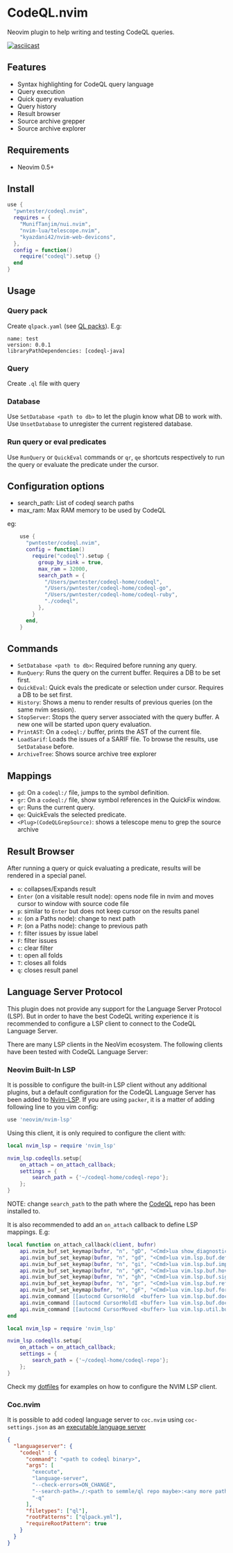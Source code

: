 # CodeQL.nvim

Neovim plugin to help writing and testing CodeQL queries.

[![asciicast](https://asciinema.org/a/318276.svg)](https://asciinema.org/a/318276)

## Features 

- Syntax highlighting for CodeQL query language
- Query execution
- Quick query evaluation
- Query history
- Result browser
- Source archive grepper
- Source archive explorer

## Requirements

- Neovim 0.5+

## Install

```lua
use {
  "pwntester/codeql.nvim",
  requires = {
    "MunifTanjim/nui.nvim",
    "nvim-lua/telescope.nvim",
    "kyazdani42/nvim-web-devicons",
  },
  config = function()
    require("codeql").setup {}
  end
}
```

## Usage

### Query pack 

Create `qlpack.yaml` (see [QL packs](https://help.semmle.com/codeql/codeql-cli/reference/qlpack-overview.html)). E.g:

```
name: test 
version: 0.0.1
libraryPathDependencies: [codeql-java]
```

### Query

Create `.ql` file with query 

### Database

Use `SetDatabase <path to db>` to let the plugin know what DB to work with.
Use `UnsetDatabase` to unregister the current registered database.

### Run query or eval predicates

Use `RunQuery` or `QuickEval` commands or `qr`, `qe` shortcuts respectively to run the query or evaluate the predicate under the cursor.

## Configuration options
- search_path: List of codeql search paths
- max_ram: Max RAM memory to be used by CodeQL

eg:

```lua
    use {
      "pwntester/codeql.nvim",
      config = function()
        require("codeql").setup {
          group_by_sink = true,
          max_ram = 32000,
          search_path = {
            "/Users/pwntester/codeql-home/codeql",
            "/Users/pwntester/codeql-home/codeql-go",
            "/Users/pwntester/codeql-home/codeql-ruby",
            "./codeql",
          },
        }
      end,
    }
```

## Commands
- `SetDatabase <path to db>`: Required before running any query.
- `RunQuery`: Runs the query on the current buffer. Requires a DB to be set first.
- `QuickEval`: Quick evals the predicate or selection under cursor. Requires a DB to be set first.
- `History`: Shows a menu to render results of previous queries (on the same nvim session).
- `StopServer`: Stops the query server associated with the query buffer. A new one will be started upon query evaluation.
- `PrintAST`: On a `codeql:/` buffer, prints the AST of the current file.
- `LoadSarif`: Loads the issues of a SARIF file. To browse the results, use `SetDatabase` before.
- `ArchiveTree`: Shows source archive tree explorer

## Mappings
- `gd`: On a `codeql:/` file, jumps to the symbol definition.
- `gr`: On a `codeql:/` file, show symbol references in the QuickFix window.
- `qr`: Runs the current query.
- `qe`: QuickEvals the selected predicate.
- `<Plug>(CodeQLGrepSource)`: shows a telescope menu to grep the source archive

## Result Browser
After running a query or quick evaluating a predicate, results will be rendered in a special panel.

- `o`: collapses/Expands result
- `Enter` (on a visitable result node): opens node file in nvim and moves cursor to window with source code file 
- `p`: similar to `Enter` but does not keep cursor on the results panel
- `n`: (on a Paths node): change to next path
- `P`: (on a Paths node): change to previous path
- `f`: filter issues by issue label
- `F`: filter issues
- `c`: clear filter
- `t`: open all folds
- `T`: closes all folds
- `q`: closes result panel
 
## Language Server Protocol
This plugin does not provide any support for the Language Server Protocol (LSP). But in order to have the best CodeQL writing experience it is recommended to configure a LSP client to connect to the CodeQL Language Server.

There are many LSP clients in the NeoVim ecosystem. The following clients have been tested with CodeQL Language Server:

### Neovim Built-In LSP

It is possible to configure the built-in LSP client without any additional plugins, but a default configuration for the CodeQL Language Server has been added to [Nvim-LSP](https://github.com/neovim/nvim-lsp). If you are using `packer`, it is a matter of adding following line to you vim config:

```lua
use 'neovim/nvim-lsp'
```

Using this client, it is only required to configure the client with:

``` lua
local nvim_lsp = require 'nvim_lsp'

nvim_lsp.codeqlls.setup{
    on_attach = on_attach_callback;
    settings = {
        search_path = {'~/codeql-home/codeql-repo'};
    };
}
```

NOTE: change `search_path` to the path where the [CodeQL](https://github.com/github/codeql) repo has been installed to.

It is also recommended to add an `on_attach` callback to define LSP mappings. E.g:

``` lua
local function on_attach_callback(client, bufnr)
    api.nvim_buf_set_keymap(bufnr, "n", "gD", "<Cmd>lua show_diagnostics_details()<CR>", { silent = true; })
    api.nvim_buf_set_keymap(bufnr, "n", "gd", "<Cmd>lua vim.lsp.buf.definition()<CR>", { silent = true; })
    api.nvim_buf_set_keymap(bufnr, "n", "gi", "<Cmd>lua vim.lsp.buf.implementation()<CR>", { silent = true; })
    api.nvim_buf_set_keymap(bufnr, "n", "gK", "<Cmd>lua vim.lsp.buf.hover()<CR>", { silent = true; })
    api.nvim_buf_set_keymap(bufnr, "n", "gh", "<Cmd>lua vim.lsp.buf.signature_help()<CR>", { silent = true; })
    api.nvim_buf_set_keymap(bufnr, "n", "gr", "<Cmd>lua vim.lsp.buf.references()<CR>", { silent = true; })
    api.nvim_buf_set_keymap(bufnr, "n", "gF", "<Cmd>lua vim.lsp.buf.formatting()<CR>", { silent = true; })
    api.nvim_command [[autocmd CursorHold  <buffer> lua vim.lsp.buf.document_highlight()]]
    api.nvim_command [[autocmd CursorHoldI <buffer> lua vim.lsp.buf.document_highlight()]]
    api.nvim_command [[autocmd CursorMoved <buffer> lua vim.lsp.util.buf_clear_references()]] 
end

local nvim_lsp = require 'nvim_lsp'

nvim_lsp.codeqlls.setup{
    on_attach = on_attach_callback;
    settings = {
        search_path = {'~/codeql-home/codeql-repo'};
    };
}
```

Check my [dotfiles](https://github.com/pwntester/dotfiles/blob/master/config/nvim/lua/lsp_config.lua) for examples on how to configure the NVIM LSP client.

### Coc.nvim

It is possible to add codeql language server to `coc.nvim` using `coc-settings.json` as an
[executable language server](https://github.com/neoclide/coc.nvim/wiki/Language-servers)


``` json
{
  "languageserver": {
    "codeql" : {
      "command": "<path to codeql binary>",
      "args": [
        "execute",
        "language-server",
        "--check-errors=ON_CHANGE",
        "--search-path=./:<path to semmle/ql repo maybe>:<any more paths>",
        "-q"
      ],
      "filetypes": ["ql"],
      "rootPatterns": ["qlpack.yml"],
      "requireRootPattern": true
    }
  }
}
```

